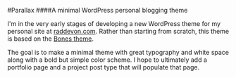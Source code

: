 #Parallax
####A minimal WordPress personal blogging theme

I'm in the very early stages of developing a new WordPress theme for my personal site at [raddevon.com](http://raddevon.com/). Rather than starting from scratch, this theme is based on the [Bones theme](http://themble.com/bones/).

The goal is to make a minimal theme with great typography and white space along with a bold but simple color scheme. I hope to ultimately add a portfolio page and a project post type that will populate that page.